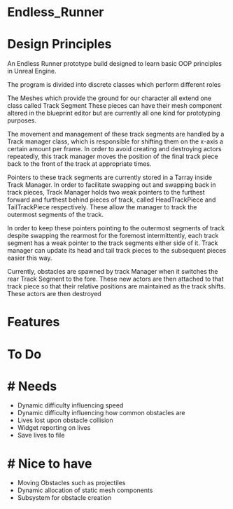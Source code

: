 # Endless_Runner

# Design Principles

An Endless Runner prototype build designed to learn basic OOP principles in Unreal Engine. 

The program is divided into discrete classes which perform different roles

The Meshes which provide the ground for our character all extend one class called Track Segment
These pieces can have their mesh component altered in the blueprint editor but are currently 
all one kind for prototyping purposes.

The movement and management of these track segments are handled by a Track manager class, which is responsible
for shifting them on the x-axis a certain amount per frame. In order to avoid creating and destroying actors
repeatedly, this track manager moves the position of the final track piece back to the front of the track
at appropriate times. 

Pointers to these track segments are currently stored in a Tarray inside Track Manager. In order to facilitate
swapping out and swapping back in track pieces, Track Manager holds two weak pointers to the furthest forward
and furthest behind pieces of track, called HeadTrackPiece and TailTrackPiece respectively. These allow the
manager to track the outermost segments of the track. 

In order to keep these pointers pointing to the outermost segments of track despite swapping the rearmost for the foremost
intermittently, each track segment has a weak pointer to the track segments either side of it. Track manager can update its
head and tail track pieces to the subsequent pieces easier this way. 

Currently, obstacles are spawned by track Manager when it switches the rear Track Segment to the fore. 
These new actors are then attached to that track piece so that their relative positions are maintained
as the track shifts. These actors are then destroyed 


# Features
 
# To Do

# # Needs

- Dynamic difficulty influencing speed
- Dynamic difficulty influencing how common obstacles are
- Lives lost upon obstacle collision
- Widget reporting on lives
- Save lives to file

# # Nice to have 

- Moving Obstacles such as projectiles
- Dynamic allocation of static mesh components
- Subsystem for obstacle creation

